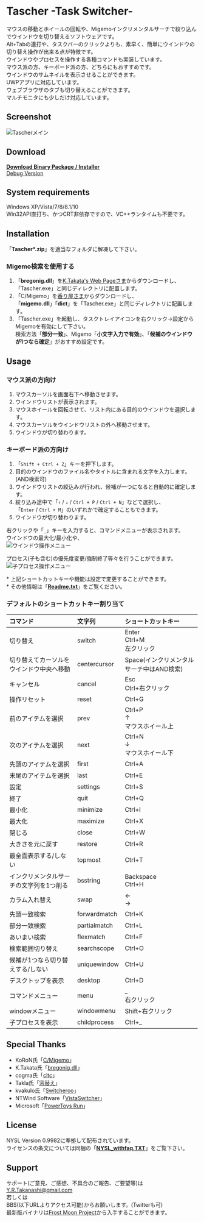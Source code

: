 # Tascher -Task Switcher-

マウスの移動とホイールの回転や、Migemoインクリメンタルサーチで絞り込んでウインドウを切り替えるソフトウェアです。  
Alt+Tabの連打や、タスクバーのクリックよりも、素早く、簡単にウインドウの切り替え操作が出来る点が特徴です。  
ウインドウやプロセスを操作する各種コマンドも実装しています。  
マウス派の方、キーボード派の方、どちらにもおすすめです。  
ウインドウのサムネイルを表示させることができます。  
UWPアプリに対応しています。  
ウェブブラウザのタブも切り替えることができます。  
マルチモニタにも少しだけ対応しています。
      
## Screenshot
![Tascherメイン](../..//wiki/Images/Tascher_ss.gif)  
      
## Download
**[Download Binary Package / Installer](https://frostmoon.sakura.ne.jp/Tascher/)**  
[Debug Version](https://frostmoon.sakura.ne.jp/Tascher/debug.html)
      
## System requirements
Windows XP/Vista/7/8/8.1/10  
Win32API直打ち、かつCRT非依存ですので、VC++ランタイムも不要です。
      
## Installation
「**Tascher\*.zip**」を適当なフォルダに解凍して下さい。

### Migemo検索を使用する
1. 「**bregonig.dll**」を[K.Takata's Web Pageさま](http://k-takata.o.oo7.jp/)からダウンロードし、  
「Tascher.exe」と同じディレクトリに配置します。
1. 「C/Migemo」を[香り屋さま](http://www.kaoriya.net/)からダウンロードし、  
「**migemo.dll**」「**dict**」を「Tascher.exe」と同じディレクトリに配置します。
1. 「Tascher.exe」を起動し、タスクトレイアイコンを右クリック->設定からMigemoを有効にして下さい。  
検索方法「**部分一致**」、Migemo「**小文字入力で有効**」、「**候補のウインドウが1つなら確定**」がおすすめ設定です。
      
## Usage
### マウス派の方向け
1. マウスカーソルを画面右下へ移動させます。
1. ウインドウリストが表示されます。
1. マウスホイールを回転させて、リスト内にある目的のウインドウを選択します。
1. マウスカーソルをウインドウリストの外へ移動させます。
1. ウインドウが切り替わります。
    
### キーボード派の方向け
1. 「`Shift + Ctrl + Z`」キーを押下します。
1. 目的のウインドウのファイル名やタイトルに含まれる文字を入力します。(AND検索可)
1. ウインドウリストの絞込みが行われ、候補が一つになると自動的に確定します。
1. 絞り込み途中で「`↑` / `↓` / `Ctrl + P` / `Ctrl + N`」などで選択し、  
   「`Enter` / `Ctrl + M`」のいずれかで確定することもできます。
1. ウインドウが切り替わります。

右クリックや「`_`」キーを入力すると、コマンドメニューが表示されます。  
ウインドウの最大化/最小化や、  
![ウインドウ操作メニュー](../../wiki/Images/Tascher_ss_Menu.png)  
  
プロセス(子も含む)の優先度変更/強制終了等々を行うことができます。  
![子プロセス操作メニュー](../../wiki/Images/Tascher_ss_ChildProcessMenu.png)  
  
\* 上記ショートカットキーや機能は設定で変更することができます。  
\* その他情報は「**[Readme.txt](/Readme.txt)**」をご覧ください。  
      
### デフォルトのショートカットキー割り当て
|コマンド|文字列|ショートカットキー|
|:--|:--|:--|
|切り替え|switch|Enter<br>Ctrl+M<br>左クリック|
|切り替えてカーソルをウインドウ中央へ移動|centercursor|Space(インクリメンタルサーチ中はAND検索)|
|キャンセル|cancel|Esc<br>Ctrl+右クリック|
|操作リセット|reset|Ctrl+G|
|前のアイテムを選択|prev|Ctrl+P<br>↑<br>マウスホイール上|
|次のアイテムを選択|next|Ctrl+N<br>↓<br>マウスホイール下|
|先頭のアイテムを選択|first|Ctrl+A|
|末尾のアイテムを選択|last|Ctrl+E|
|設定|settings|Ctrl+S|
|終了|quit|Ctrl+Q|
|最小化|minimize|Ctrl+I|
|最大化|maximize|Ctrl+X|
|閉じる|close|Ctrl+W|
|大きさを元に戻す|restore|Ctrl+R|
|最全面表示する/しない|topmost|Ctrl+T|
|インクリメンタルサーチの文字列を1つ削る|bsstring|Backspace<br>Ctrl+H|
|カラム入れ替え|swap|←<br>→|
|先頭一致検索|forwardmatch|Ctrl+K|
|部分一致検索|partialmatch|Ctrl+L|
|あいまい検索|flexmatch|Ctrl+F|
|検索範囲切り替え|searchscope|Ctrl+O|
|候補が1つなら切り替えする/しない|uniquewindow|Ctrl+U|
|デスクトップを表示|desktop|Ctrl+D|
|コマンドメニュー|menu|_<br>右クリック|
|windowメニュー|windowmenu|Shift+右クリック|
|子プロセスを表示|childprocess|Ctrl+_|
      
## Special Thanks
* KoRoN氏「[C/Migemo](http://www.kaoriya.net/)」
* K.Takata氏「[bregonig.dll](http://k-takata.o.oo7.jp/)」
* cogma氏「[cltc](http://cogma.sakura.ne.jp/)」
* Takla氏「[窓替え](http://taklasoft.web.fc2.com/)」
* kvakulo氏「[Switcheroo](https://github.com/kvakulo/Switcheroo)」
* NTWind Software「[VistaSwitcher](https://www.ntwind.com/)」
* Microsoft「[PowerToys Run](https://github.com/microsoft/PowerToys)」
        
## License
NYSL Version 0.9982に準拠して配布されています。  
ライセンスの条文については同梱の「**[NYSL_withfaq.TXT](/NYSL_withfaq.TXT)**」をご覧下さい。
      
## Support
サポート(ご意見、ご感想、不具合のご報告、ご要望等)は  
<Y.R.Takanashi@gmail.com>  
若しくは  
BBS(以下URLよりアクセス可能)からお願いします。(Twitterも可)  
最新版バイナリは[Frost Moon Project](http://frostmoon.sakura.ne.jp/)から入手することができます。
